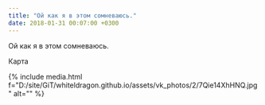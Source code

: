 ```yaml
---
title: "Ой как я в этом сомневаюсь."
date: 2018-01-31 00:07:00 +0300
---
```


Ой как я в этом сомневаюсь.

Карта

{% include media.html f="D:/site/GiT/whiteldragon.github.io/assets/vk_photos/2/7Qie14XhHNQ.jpg" alt="" %}
